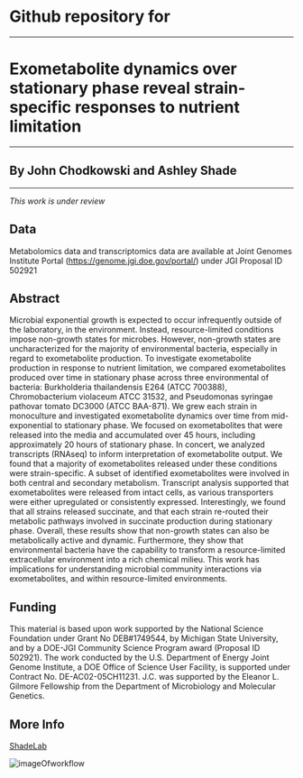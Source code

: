 # Github repository for
---
# Exometabolite dynamics over stationary phase reveal strain-specific responses to nutrient limitation
---
## By John Chodkowski and Ashley Shade
---
*This work is under review*

## Data
Metabolomics data and transcriptomics data are available at Joint Genomes Institute Portal (https://genome.jgi.doe.gov/portal/) under JGI Proposal ID 502921

## Abstract
Microbial exponential growth is expected to occur infrequently outside of the laboratory, in the environment. Instead, resource-limited conditions impose non-growth states for microbes. However, non-growth states are uncharacterized for the majority of environmental bacteria, especially in regard to exometabolite production. To investigate exometabolite production in response to nutrient limitation, we compared exometabolites produced over time in stationary phase across three environmental of bacteria: Burkholderia thailandensis E264 (ATCC 700388), Chromobacterium violaceum ATCC 31532, and Pseudomonas syringae pathovar tomato DC3000 (ATCC BAA-871). We grew each strain in monoculture and investigated exometabolite dynamics over time from mid-exponential to stationary phase. We focused on exometabolites that were released into the media and accumulated over 45 hours, including approximately 20 hours of stationary phase. In concert, we analyzed transcripts (RNAseq) to inform interpretation of exometabolite output. We found that a majority of exometabolites released under these conditions were strain-specific. A subset of identified exometabolites were involved in both central and secondary metabolism. Transcript analysis supported that exometabolites were released from intact cells, as various transporters were either upregulated or consistently expressed. Interestingly, we found that all strains released succinate, and that each strain re-routed their metabolic pathways involved in succinate production during stationary phase. Overall, these results show that non-growth states can also be metabolically active and dynamic. Furthermore, they show that environmental bacteria have the capability to transform a resource-limited extracellular environment into a rich chemical milieu. This work has implications for understanding microbial community interactions via exometabolites, and within resource-limited environments. 

## Funding

This material is based upon work supported by the National Science Foundation under Grant No DEB#1749544, by Michigan State University, and by a DOE-JGI Community Science Program award (Proposal ID 502921). The work conducted by the U.S. Department of Energy Joint Genome Institute, a DOE Office of Science User Facility, is supported under Contract No. DE-AC02-05CH11231. J.C. was supported by the Eleanor L. Gilmore Fellowship from the Department of Microbiology and Molecular Genetics. 

## More Info
[ShadeLab](http://ashley17061.wixsite.com/shadelab/home)

![imageOfworkflow](https://github.com/ShadeLab/Isolate_ExoMetabolitesDynamicsIn_SP/blob/master/images/MSworkflow.png)


